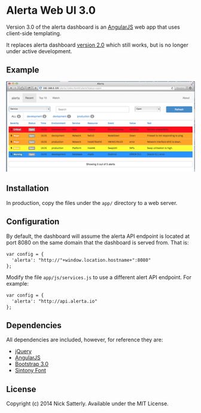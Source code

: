 Alerta Web UI 3.0
=================

Version 3.0 of the alerta dashboard is an [AngularJS](http://angularjs.org/) web app that uses client-side templating.

It replaces alerta dashboard [version 2.0](https://github.com/alerta/alerta-dashboard) which still works, but is no longer under active development.

Example
-------

![dashboard](/docs/images/alerta-webui-v3.png?raw=true)


Installation
------------

In production, copy the files under the `app/` directory to a web server.


Configuration
-------------

By default, the dashboard will assume the alerta API endpoint is located at port 8080 on the same domain
that the dashboard is served from. That is:

    var config = {
      'alerta': "http://"+window.location.hostname+":8080"
    };

Modify the file `app/js/services.js` to use a different alert API endpoint. For example:

    var config = {
      'alerta': "http://api.alerta.io"
    };


Dependencies
------------

All dependencies are included, however, for reference they are:

  * [jQuery](http://jquery.com/)
  * [AngularJS](http://angularjs.org/)
  * [Bootstrap 3.0](http://getbootstrap.com/2.3.2/)
  * [Sintony Font](http://www.google.com/fonts/specimen/Sintony)
  

License
-------

Copyright (c) 2014 Nick Satterly. Available under the MIT License.

